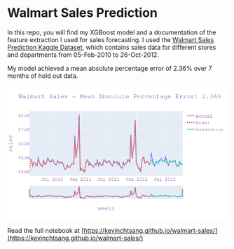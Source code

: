 # Walmart Sales Prediction

In this repo, you will find my XGBoost model and a documentation of the feature extraction I used for sales forecasting. I used the [Walmart Sales Prediction Kaggle Dataset](https://www.kaggle.com/datasets/divyajeetthakur/walmart-sales-prediction), which contains sales data for different stores and departments from 05-Feb-2010 to 26-Oct-2012.

My model achieved a mean absolute percentage error of 2.36% over 7 months of hold out data.

![](model_plot.png)

Read the full notebook at [https://kevinchtsang.github.io/walmart-sales/](https://kevinchtsang.github.io/walmart-sales/)